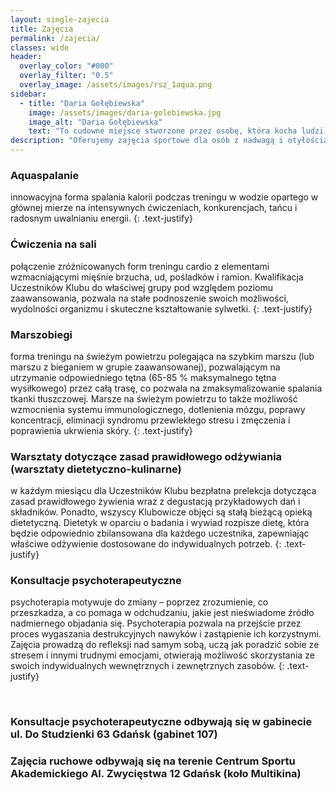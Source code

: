```yaml
---
layout: single-zajecia
title: Zajęcia
permalink: /zajecia/
classes: wide
header:
  overlay_color: "#000"
  overlay_filter: "0.5"
  overlay_image: /assets/images/rsz_1aqua.png
sidebar:
  - title: "Daria Gołębiewska"
    image: /assets/images/daria-golebiewska.jpg
    image_alt: "Daria Gołębiewska"
    text: "To cudowne miejsce stworzone przez osobę, która kocha ludzi i cieszy się ich sukcesami. Kadrę tworzą sami profesjonaliści, atmosfera w klubie jest rodzinna, motywacja wśród klubowiczów ogromna. W 8 miesięcy schudłam 17 kg pomimo niedoczynności tarczycy i pracy w gastronomii. A najważniejsze jest to, że nauczyłam się odżywiać i żyć zdrowo. Polecam z czystym sumieniem!"
description: "Oferujemy zajęcia sportowe dla osób z nadwagą i otyłością. Ćwiczenia na spalanie tkanki tłuszczowej. Aqua aerobik, czyli intensywna gimnastyka w wodzie. Ćwiczenia na sali z instruktorem. Marsze na świeżym powietrzu. Zajęcia psychoterapeutyczne w leczeniu otyłości."
---
```





### Aquaspalanie
innowacyjna forma spalania kalorii podczas treningu w
wodzie opartego w głównej mierze na intensywnych
ćwiczeniach, konkurencjach, tańcu i radosnym uwalnianiu
energii.
{: .text-justify}
### Ćwiczenia na sali
połączenie zróżnicowanych form treningu cardio z
elementami wzmacniającymi mięśnie brzucha, ud, pośladków
i ramion. Kwalifikacja Uczestników Klubu do właściwej grupy
pod względem poziomu zaawansowania, pozwala na stałe
podnoszenie swoich możliwości, wydolności organizmu i
skuteczne kształtowanie sylwetki.
{: .text-justify}
### Marszobiegi
forma treningu na świeżym powietrzu polegająca na szybkim
marszu (lub marszu z bieganiem w grupie zaawansowanej),
pozwalającym na utrzymanie odpowiedniego tętna (65-85 %
maksymalnego tętna wysiłkowego) przez całą trasę, co
pozwala na zmaksymalizowanie spalania tkanki tłuszczowej.
Marsze na świeżym powietrzu to także możliwość
wzmocnienia systemu immunologicznego, dotlenienia mózgu,
poprawy koncentracji, eliminacji syndromu przewlekłego
stresu i zmęczenia i poprawienia ukrwienia skóry.
{: .text-justify}
### Warsztaty dotyczące zasad prawidłowego odżywiania (warsztaty dietetyczno-kulinarne)
w każdym miesiącu dla Uczestników Klubu bezpłatna
prelekcja dotycząca zasad prawidłowego żywienia wraz z
degustacją przykładowych dań i składników. Ponadto,
wszyscy Klubowicze objęci są stałą bieżącą opieką
dietetyczną. Dietetyk w oparciu o badania i wywiad rozpisze
dietę, która będzie odpowiednio zbilansowana dla każdego
uczestnika, zapewniając właściwe odżywienie dostosowane
do indywidualnych potrzeb.
{: .text-justify}
### Konsultacje psychoterapeutyczne
psychoterapia motywuje do zmiany – poprzez zrozumienie,
co przeszkadza, a co pomaga w odchudzaniu, jakie jest
nieświadome źródło nadmiernego objadania się.
Psychoterapia pozwala na przejście przez proces wygaszania
destrukcyjnych nawyków i zastąpienie ich korzystnymi.
Zajęcia prowadzą do refleksji nad samym sobą, uczą jak
poradzić sobie ze stresem i innymi trudnymi emocjami,
otwierają możliwość skorzystania ze swoich indywidualnych
wewnętrznych i zewnętrznych zasobów.
{: .text-justify}

<br>


### Konsultacje psychoterapeutyczne odbywają się w gabinecie ul. Do Studzienki 63 Gdańsk (gabinet 107)
### Zajęcia ruchowe odbywają się na terenie Centrum Sportu Akademickiego Al. Zwycięstwa 12 Gdańsk (koło Multikina)
